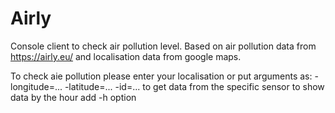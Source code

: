 # Airly
Console client to check air pollution level. 
Based on air pollution data from https://airly.eu/ and localisation data from google maps.


To check aie pollution please enter your localisation or put arguments as:
    -longitude=... -latitude=... 
    -id=...  to get data from the specific sensor
    to show data by the hour add -h option
